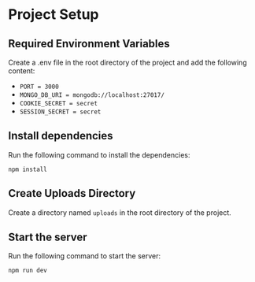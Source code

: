 # Project Setup

## Required Environment Variables

Create a .env file in the root directory of the project and add the following content:

- `PORT = 3000`
- `MONGO_DB_URI = mongodb://localhost:27017/`
- `COOKIE_SECRET = secret`
- `SESSION_SECRET = secret`

## Install dependencies

Run the following command to install the dependencies:

`npm install`

## Create Uploads Directory

Create a directory named `uploads` in the root directory of the project.

## Start the server

Run the following command to start the server:

`npm run dev`
